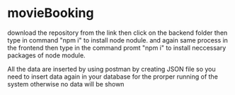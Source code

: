 # movieBooking
download the repository from the link
then click on the backend folder then type in command "npm i" to install  node nodule.
and again same process in the frontend then type in the command promt "npm i" to install neccessary packages of node module.

All the data are inserted by using postman by creating JSON file so you need to insert data again in your database for the prorper running of the system otherwise no data will be shown
